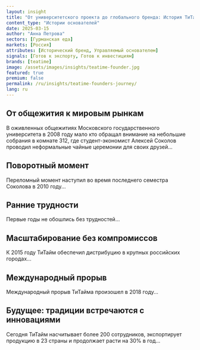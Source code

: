 ```yaml
---
layout: insight
title: "От университетского проекта до глобального бренда: История ТиТайм"
content_type: "Истории основателей"
date: 2025-03-15
author: "Анна Петрова"
sectors: [Гурманская еда]
markets: [Россия]
attributes: [Исторический бренд, Управляемый основателем]
signals: [Готов к экспорту, Готов к инвестициям]
brands: [teatime]
image: /assets/images/insights/teatime-founder.jpg
featured: true
premium: false
permalink: /ru/insights/teatime-founders-journey/
lang: ru
---
```


## От общежития к мировым рынкам

В оживленных общежитиях Московского государственного университета в 2008 году мало кто обращал внимание на небольшие собрания в комнате 312, где студент-экономист Алексей Соколов проводил неформальные чайные церемонии для своих друзей...

## Поворотный момент

Переломный момент наступил во время последнего семестра Соколова в 2010 году...

## Ранние трудности

Первые годы не обошлись без трудностей...

## Масштабирование без компромиссов

К 2015 году ТиТайм обеспечил дистрибуцию в крупных российских городах...

## Международный прорыв

Международный прорыв ТиТайма произошел в 2018 году...

## Будущее: традиции встречаются с инновациями

Сегодня ТиТайм насчитывает более 200 сотрудников, экспортирует продукцию в 23 страны и продолжает расти на 30% в год...
